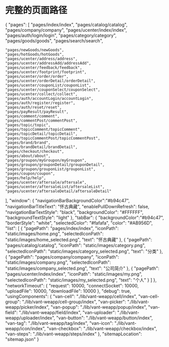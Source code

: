# 完整的页面路径

{
  "pages": [
    "pages/index/index",
    "pages/catalog/catalog",
    "pages/company/company",
    "pages/ucenter/index/index",
    "pages/auth/login/login",
    "pages/category/category",
    "pages/goods/goods",
    "pages/search/search",


    "pages/newGoods/newGoods",
    "pages/hotGoods/hotGoods",
    "pages/ucenter/address/address",
    "pages/ucenter/addressAdd/addressAdd",
    "pages/ucenter/feedback/feedback",
    "pages/ucenter/footprint/footprint",
    "pages/ucenter/order/order",
    "pages/ucenter/orderDetail/orderDetail",
    "pages/ucenter/couponList/couponList",
    "pages/ucenter/couponSelect/couponSelect",
    "pages/ucenter/collect/collect",
    "pages/auth/accountLogin/accountLogin",
    "pages/auth/register/register",
    "pages/auth/reset/reset",
    "pages/payResult/payResult",
    "pages/comment/comment",
    "pages/commentPost/commentPost",
    "pages/topic/topic",
    "pages/topicComment/topicComment",
    "pages/topicDetail/topicDetail",
    "pages/topicCommentPost/topicCommentPost",
    "pages/brand/brand",
    "pages/brandDetail/brandDetail",
    "pages/checkout/checkout",
    "pages/about/about",
    "pages/groupon/myGroupon/myGroupon",
    "pages/groupon/grouponDetail/grouponDetail",
    "pages/groupon/grouponList/grouponList",
    "pages/coupon/coupon",
    "pages/help/help",
    "pages/ucenter/aftersale/aftersale",
    "pages/ucenter/aftersaleList/aftersaleList",
    "pages/ucenter/aftersaleDetail/aftersaleDetail"
  ],
  "window": {
    "navigationBarBackgroundColor":"#b94c47",
    "navigationBarTitleText": "怀古典藏",
    "enablePullDownRefresh": false,
    "navigationBarTextStyle": "black",
    "backgroundColor": "#FFFFFF",
    "backgroundTextStyle": "light"
  },
  "tabBar": {
    "backgroundColor":"#b94c47",
    "borderStyle": "white",
    "selectedColor": "#fafafa",
    "color": "#AB956D",
    "list": [
      {
        "pagePath": "pages/index/index",
        "iconPath": "static/images/home.png",
        "selectedIconPath": "static/images/home_selected.png",
        "text": "怀古典藏"
      },
      {
        "pagePath": "pages/catalog/catalog",
        "iconPath": "static/images/category.png",
        "selectedIconPath": "static/images/category_selected.png",
        "text": "分类"
      },
      {
        "pagePath": "pages/company/company",
        "iconPath": "static/images/company.png",
        "selectedIconPath": "static/images/company_selected.png",
        "text": "公司简介"
      },
      {
        "pagePath": "pages/ucenter/index/index",
        "iconPath": "static/images/my.png",
        "selectedIconPath": "static/images/my_selected.png",
        "text": "个人"
      }
    ]
  },
  "networkTimeout": {
    "request": 10000,
    "connectSocket": 10000,
    "uploadFile": 10000,
    "downloadFile": 10000
  },
  "debug": true,
  "usingComponents": {
    "van-cell": "./lib/vant-weapp/cell/index",
    "van-cell-group": "./lib/vant-weapp/cell-group/index",
    "van-picker": "./lib/vant-weapp/picker/index",
    "van-popup": "./lib/vant-weapp/popup/index",
    "van-field": "./lib/vant-weapp/field/index",
    "van-uploader": "./lib/vant-weapp/uploader/index",
    "van-button": "./lib/vant-weapp/button/index",
    "van-tag": "./lib/vant-weapp/tag/index",
    "van-icon": "./lib/vant-weapp/icon/index",
    "van-checkbox": "./lib/vant-weapp/checkbox/index",
    "van-steps": "./lib/vant-weapp/steps/index"
  },
  "sitemapLocation": "sitemap.json"
}